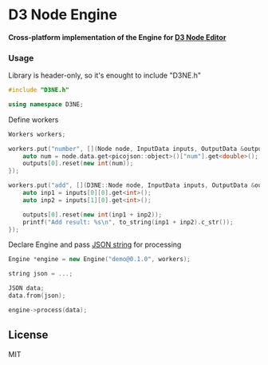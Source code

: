 D3 Node Engine
====
#### Cross-platform implementation of the Engine for [D3 Node Editor](https://github.com/Ni55aN/D3-Node-Editor)

### Usage

Library is header-only, so it's enought to include "D3NE.h"
```cpp
#include "D3NE.h"

using namespace D3NE;
```
Define workers
```cpp
Workers workers;

workers.put("number", [](Node node, InputData inputs, OutputData &outputs) {
    auto num = node.data.get<picojson::object>()["num"].get<double>();
    outputs[0].reset(new int(num));
});

workers.put("add", [](D3NE::Node node, InputData inputs, OutputData &outputs) {
    auto inp1 = inputs[0][0].get<int>();
    auto inp2 = inputs[1][0].get<int>();

    outputs[0].reset(new int(inp1 + inp2));
    printf("Add result: %s\n", to_string(inp1 + inp2).c_str());
});
```

Declare Engine and pass [JSON string](https://github.com/Ni55aN/D3-Node-Engine/tree/master/src) for processing
```cpp
Engine *engine = new Engine("demo@0.1.0", workers);

string json = ...;

JSON data;
data.from(json);

engine->process(data);
```

License
----
MIT
